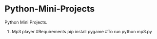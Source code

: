 # Python-Mini-Projects
Python Mini Projects.
1. Mp3 player
  #Requirements
  pip install pygame
  #To run
  python mp3.py
